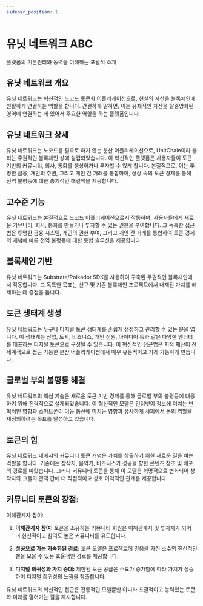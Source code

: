```yaml
---
sidebar_position: 1
---
```


# 유닛 네트워크 ABC

플랫폼의 기본원리와 동력을 이해하는 포괄적 소개

## 유닛 네트워크 개요

유닛 네트워크는 혁신적인 노코드 토큰화 어플리케이션으로, 현실의 자산을 블록체인에 원활하게 연결하는 역할을 합니다. 간결하게 말하면, 이는 유체적인 자산을 탈중앙화된 영역에 연결하는 데 있어서 주요한 역할을 하는 플랫폼입니다.

## 유닛 네트워크 상세

유닛 네트워크는 노코드를 필요로 하지 않는 분산 어플리케이션으로, UnitChain이라 불리는 주권적인 블록체인 상에 설립되었습니다. 이 혁신적인 플랫폼은 사용자들이 토큰 기반의 커뮤니티, 회사, 통화를 생성하거나 투자할 수 있게 합니다. 본질적으로, 이는 투명한 금융, 개인의 주권, 그리고 개인 간 거래를 통합하여, 상상 속의 토큰 경제를 통해 전역 불평등에 대한 총체적인 해결책을 제공합니다.

## 고수준 기능

유닛 네트워크는 본질적으로 노코드 어플리케이션으로서 작동하며, 사용자들에게 새로운 커뮤니티, 회사, 통화를 만들거나 투자할 수 있는 권한을 부여합니다. 그 독특한 접근법은 투명한 금융 시스템, 개인의 권한 부여, 그리고 개인 간 거래를 통합하여 토큰 경제의 개념에 따른 전역 불평등에 대한 통합 솔루션을 제공합니다.

## 블록체인 기반

유닛 네트워크는 Substrate/Polkadot SDK를 사용하여 구축된 주권적인 블록체인에서 작동합니다. 그 독특한 목표는 신규 및 기존 블록체인 프로젝트에서 내재된 가치를 해제하는 데 중점을 둡니다.

## 토큰 생태계 생성

유닛 네트워크는 누구나 디지털 토큰 생태계를 손쉽게 생성하고 관리할 수 있는 문을 엽니다. 이 생태계는 산업, 도시, 비즈니스, 개인 신원, 아이디어 등과 같은 다양한 엔터티를 대표하는 디지털 토큰으로 구성될 수 있습니다. 이 혁신적인 접근법은 지적 재산이 전 세계적으로 접근 가능한 분산 어플리케이션에서 매우 유동적이고 거래 가능하게 만듭니다.

## 글로벌 부의 불평등 해결

유닛 네트워크의 핵심 기술은 새로운 토큰 기반 경제를 통해 글로벌 부의 불평등에 대응하기 위해 전략적으로 설계되었습니다. 이 혁신적인 모델은 인터넷이 정보에 미치는 변혁적인 영향과 스마트폰이 이동 통신에 미치는 영향과 유사하게 사회에서 돈의 역할을 재정의하려는 목표를 달성하고 있습니다.

## 토큰의 힘

유닛 네트워크 내에서의 커뮤니티 토큰 개념은 가치를 창출하기 위한 새로운 길을 여는 역할을 합니다. 기존에는 창작자, 음악가, 비즈니스가 성공을 향한 콘텐츠 창조 및 배포의 경로를 따랐습니다. 그러나 커뮤니티 토큰을 통해 이 모델은 혁명적으로 변화되어 창작자와 그들의 관객 간에 더 직접적이고 상호 이익적인 관계를 제공합니다.

## 커뮤니티 토큰의 장점:

이해관계자 참여:

1. **이해관계자 참여:**
   토큰을 소유하는 커뮤니티 회원은 이해관계자 및 투자자가 되어 더 헌신적이고 참여도 높은 커뮤니티를 유도합니다.

2. **성공으로 가는 가속화된 경로:**
   토큰 모델은 프로젝트에 믿음을 가진 소수의 헌신적인 팬을 모을 수 있는 효율적인 경로를 제공합니다.

3. **디지털 희귀성과 가치 증대:**
   제한된 토큰 공급은 수요가 증가함에 따라 가치가 상승하며 디지털 희귀성의 느낌을 창출합니다.

유닛 네트워크의 혁신적인 접근은 전통적인 모델뿐만 아니라 포괄적이고 능력있는 토큰화 미래를 열어가는 길을 제시합니다.
